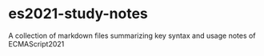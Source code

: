 # es2021-study-notes
A collection of markdown files summarizing key syntax and usage notes of ECMAScript2021
